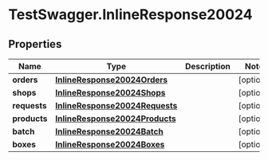 # TestSwagger.InlineResponse20024

## Properties

Name | Type | Description | Notes
------------ | ------------- | ------------- | -------------
**orders** | [**InlineResponse20024Orders**](InlineResponse20024Orders.md) |  | [optional] 
**shops** | [**InlineResponse20024Shops**](InlineResponse20024Shops.md) |  | [optional] 
**requests** | [**InlineResponse20024Requests**](InlineResponse20024Requests.md) |  | [optional] 
**products** | [**InlineResponse20024Products**](InlineResponse20024Products.md) |  | [optional] 
**batch** | [**InlineResponse20024Batch**](InlineResponse20024Batch.md) |  | [optional] 
**boxes** | [**InlineResponse20024Boxes**](InlineResponse20024Boxes.md) |  | [optional] 


